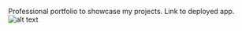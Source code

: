 Professional portfolio to showcase my projects.
Link to deployed app.
![alt text](.src/assets/portfolio-excalidraw.png)